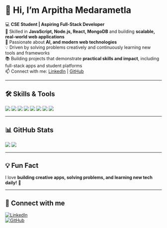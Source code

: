 # 👋 Hi, I’m Arpitha Medarametla

💻 **CSE Student | Aspiring Full-Stack Developer**  
🌱 Skilled in **JavaScript, Node.js, React, MongoDB** and building **scalable, real-world web applications**  
🚀 Passionate about **AI, and modern web technologies**  
💡 Driven by solving problems creatively and continuously learning new tools and frameworks  
📚 Building projects that demonstrate **practical skills and impact**, including full-stack apps and student platforms  
📫 Connect with me: [LinkedIn](https://www.linkedin.com/in/arpitha-medarametla) | [GitHub](https://github.com/arpitha-5)


---

## 🛠️ Skills & Tools
<p align="left">
  <img src="https://img.shields.io/badge/HTML5-E34F26?style=for-the-badge&logo=html5&logoColor=white"/>
  <img src="https://img.shields.io/badge/CSS3-1572B6?style=for-the-badge&logo=css3&logoColor=white"/>
  <img src="https://img.shields.io/badge/JavaScript-F7DF1E?style=for-the-badge&logo=javascript&logoColor=black"/>
  <img src="https://img.shields.io/badge/React-61DAFB?style=for-the-badge&logo=react&logoColor=black"/>
  <img src="https://img.shields.io/badge/Node.js-339933?style=for-the-badge&logo=nodedotjs&logoColor=white"/>
  <img src="https://img.shields.io/badge/MongoDB-47A248?style=for-the-badge&logo=mongodb&logoColor=white"/>
  <img src="https://img.shields.io/badge/Java-007396?style=for-the-badge&logo=java&logoColor=white"/>
  <img src="https://img.shields.io/badge/Python-3776AB?style=for-the-badge&logo=python&logoColor=white"/>
</p>

---


## 📊 GitHub Stats
<p align="left">
  <img src="https://github-readme-stats.vercel.app/api?username=arpitha-5&show_icons=true&theme=radical"/>
  <img src="https://github-readme-stats.vercel.app/api/top-langs/?username=arpitha-5&layout=compact&theme=radical"/>
</p>

---

## 💡 Fun Fact
I love **building creative apps, solving problems, and learning new tech daily!** 🌟  

---

## 🔗 Connect with me
[![LinkedIn](https://img.shields.io/badge/LinkedIn-0077B5?style=for-the-badge&logo=linkedin&logoColor=white)](https://www.linkedin.com/in/arpitha-medarametla)  
[![GitHub](https://img.shields.io/badge/GitHub-181717?style=for-the-badge&logo=github&logoColor=white)](https://github.com/arpitha-5)


<!--
**arpitha-5/arpitha-5** is a ✨ _special_ ✨ repository because its `README.md` (this file) appears on your GitHub profile.

Here are some ideas to get you started:

- 🔭 I’m currently working on ...
- 🌱 I’m currently learning ...
- 👯 I’m looking to collaborate on ...
- 🤔 I’m looking for help with ...
- 💬 Ask me about ...
- 📫 How to reach me: ...
- 😄 Pronouns: ...
- ⚡ Fun fact: ...
-->

